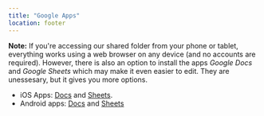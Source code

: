 ```yaml
---
title: "Google Apps"
location: footer
---
```


**Note:** If you're accessing our shared folder from your phone or tablet, everything works using a web browser on any device (and no accounts are required).  However, there is also an option to install the apps _Google Docs_ and _Google Sheets_ which may make it even easier to edit. They are unessesary, but it gives you more options.

-   iOS Apps: [Docs](https://itunes.apple.com/app/apple-store/id842842640?pt=9008&ct=docs_hc&mt=8) and [Sheets](https://itunes.apple.com/us/app/google-sheets/id842849113?mt%3D8).
-   Android apps: [Docs](https://play.google.com/store/apps/details?id=com.google.android.apps.docs.editors.docs)  and [Sheets](https://play.google.com/store/apps/details?id=com.google.android.apps.docs.editors.sheets)
